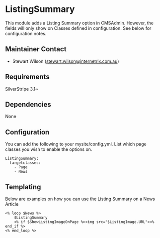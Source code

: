 ListingSummary
=======================================

This module adds a Listing Summary option in CMSAdmin. However, the fields will only show on Classes defined in configuration. See below for configuration notes.

Maintainer Contact
------------------
*  Stewart Wilson (<stewart.wilson@internetrix.com.au>)

## Requirements

SilverStripe 3.1~

## Dependencies

None

## Configuration

You can add the following to your mysite/config.yml. List which page classes you wish to enable the options on.

	ListingSummary:
	  targetclasses:
	    - Page
	    - News
 
## Templating

Below are examples on how you can use the Listing Summary on a News Article

	<% loop $News %>
		$ListingSummary
		<% if $ShowListingImageOnPage %><img src="$ListingImage.URL"><% end_if %>
	<% end_loop %>   